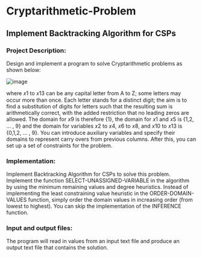 # Cryptarithmetic-Problem
## Implement Backtracking Algorithm for CSPs
### Project Description: 
Design and implement a program to solve Cryptarithmetic problems as shown below:

![image](https://github.com/ramyaaprasath/Cryptarithmetic-Problem/assets/75536064/67a98a59-6130-4c00-9d0d-4283cadc21ba)

where 𝑥1 to 𝑥13 can be any capital letter from A to Z; some letters may occur more than once. Each
letter stands for a distinct digit; the aim is to find a substitution of digits for letters such that the
resulting sum is arithmetically correct, with the added restriction that no leading zeros are allowed.
The domain for 𝑥9 is therefore {1}, the domain for 𝑥1 and 𝑥5 is {1,2, … , 9} and the domain for
variables 𝑥2 to 𝑥4, 𝑥6 to 𝑥8, and 𝑥10 to 𝑥13 is {0,1,2, … , 9}. You can introduce auxiliary variables
and specify their domains to represent carry overs from previous columns. After this, you can set
up a set of constraints for the problem.

### Implementation: 
Implement Backtracking Algorithm for CSPs to solve this problem. Implement the function SELECT-UNASSIGNED-VARIABLE in the algorithm by using the minimum remaining values and degree heuristics. Instead of implementing the least constraining value heuristic in the ORDER-DOMAIN-VALUES function, simply order the domain
values in increasing order (from lowest to highest). You can skip the implementation of the INFERENCE function.

### Input and output files: 
The program will read in values from an input text file and produce an output text file that contains the solution.
